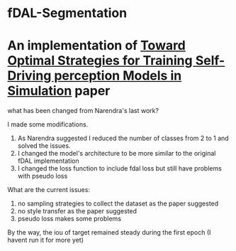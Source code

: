 # fDAL-Segmentation

# An implementation of [Toward Optimal Strategies for Training Self-Driving perception Models in Simulation](https://arxiv.org/abs/2111.07971) paper

what has been changed from Narendra's last work?

I made some modifications. 
1. As Narendra suggested I reduced the number of classes from 2 to 1 and solved the issues. 
2. I changed the model's architecture to be more similar to the original fDAL implementation 
3. I changed the loss function to include fdal loss but still have problems with pseudo loss

What are the current issues:
1. no sampling strategies to collect the dataset as the paper suggested
2. no style transfer as the paper suggested 
3. pseudo loss makes some problems

By the way, the iou of target remained steady during the first epoch (I havent run it for more yet)